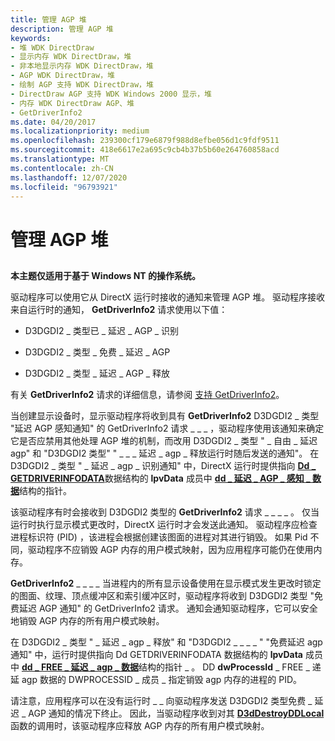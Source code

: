 ```yaml
---
title: 管理 AGP 堆
description: 管理 AGP 堆
keywords:
- 堆 WDK DirectDraw
- 显示内存 WDK DirectDraw，堆
- 非本地显示内存 WDK DirectDraw，堆
- AGP WDK DirectDraw，堆
- 绘制 AGP 支持 WDK DirectDraw，堆
- DirectDraw AGP 支持 WDK Windows 2000 显示，堆
- 内存 WDK DirectDraw AGP、堆
- GetDriverInfo2
ms.date: 04/20/2017
ms.localizationpriority: medium
ms.openlocfilehash: 239300cf179e6879f988d8efbe056d1c9fdf9511
ms.sourcegitcommit: 418e6617e2a695c9cb4b37b5b60e264760858acd
ms.translationtype: MT
ms.contentlocale: zh-CN
ms.lasthandoff: 12/07/2020
ms.locfileid: "96793921"
---
```

# <a name="managing-agp-heaps"></a>管理 AGP 堆


## <span id="ddk_managing_agp_heaps_gg"></span><span id="DDK_MANAGING_AGP_HEAPS_GG"></span>


**本主题仅适用于基于 Windows NT 的操作系统。**

驱动程序可以使用它从 DirectX 运行时接收的通知来管理 AGP 堆。 驱动程序接收来自运行时的通知， **GetDriverInfo2** 请求使用以下值：

-   D3DGDI2 \_ 类型已 \_ 延迟 \_ AGP \_ 识别

-   D3DGDI2 \_ 类型 \_ 免费 \_ 延迟 \_ AGP

-   D3DGDI2 \_ 类型 \_ 延迟 \_ AGP \_ 释放

有关 **GetDriverInfo2** 请求的详细信息，请参阅 [支持 GetDriverInfo2](supporting-getdriverinfo2.md)。

当创建显示设备时，显示驱动程序将收到具有 **GetDriverInfo2** D3DGDI2 \_ 类型 "延迟 AGP 感知通知" 的 GetDriverInfo2 请求 \_ \_ \_ ，驱动程序使用该通知来确定它是否应禁用其他处理 AGP 堆的机制，而改用 D3DGDI2 \_ 类型 " \_ 自由 \_ 延迟 agp" 和 "D3DGDI2 类型" " \_ \_ \_ 延迟 \_ agp \_ 释放运行时随后发送的通知"。 在 D3DGDI2 \_ 类型 " \_ 延迟 \_ agp \_ 识别通知" 中，DirectX 运行时提供指向 [**Dd \_ GETDRIVERINFODATA**](/windows/win32/api/ddrawint/ns-ddrawint-dd_getdriverinfodata)数据结构的 **lpvData** 成员中 [**dd \_ 延迟 \_ AGP \_ 感知 \_ 数据**](/windows-hardware/drivers/ddi/d3dhal/ns-d3dhal-_dd_deferred_agp_aware_data)结构的指针。

该驱动程序有时会接收到 D3DGDI2 类型的 **GetDriverInfo2** 请求 \_ \_ \_ \_ 。 仅当运行时执行显示模式更改时，DirectX 运行时才会发送此通知。 驱动程序应检查进程标识符 (PID) ，该进程会根据创建该图面的进程对其进行销毁。 如果 Pid 不同，驱动程序不应销毁 AGP 内存的用户模式映射，因为应用程序可能仍在使用内存。

**GetDriverInfo2** \_ \_ \_ \_ 当进程内的所有显示设备使用在显示模式发生更改时锁定的图面、纹理、顶点缓冲区和索引缓冲区时，驱动程序将收到 D3DGDI2 类型 "免费延迟 AGP 通知" 的 GetDriverInfo2 请求。 通知会通知驱动程序，它可以安全地销毁 AGP 内存的所有用户模式映射。

在 D3DGDI2 \_ 类型 " \_ 延迟 \_ agp \_ 释放" 和 "D3DGDI2 \_ \_ \_ \_ " "免费延迟 agp 通知" 中，运行时提供指向 Dd GETDRIVERINFODATA 数据结构的 **lpvData** 成员中 [**dd \_ FREE \_ 延迟 \_ agp \_ 数据**](/windows-hardware/drivers/ddi/d3dhal/ns-d3dhal-_dd_free_deferred_agp_data)结构的指针 \_ 。 DD **dwProcessId** \_ FREE \_ 递延 agp 数据的 DWPROCESSID \_ 成员 \_ 指定销毁 agp 内存的进程的 PID。

请注意，应用程序可以在没有运行时 \_ \_ 向驱动程序发送 D3DGDI2 类型免费 \_ 延迟 \_ AGP 通知的情况下终止。 因此，当驱动程序收到对其 [**D3dDestroyDDLocal**](/windows/win32/api/ddrawint/nc-ddrawint-pdd_destroyddlocal) 函数的调用时，该驱动程序应释放 AGP 内存的所有用户模式映射。

 

